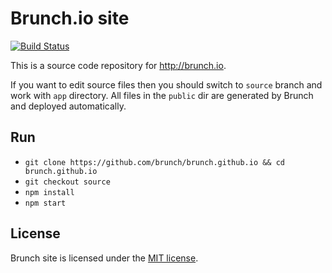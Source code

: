 # Brunch.io site

[![Build Status](https://travis-ci.org/brunch/brunch.github.io.svg?branch=master)](https://travis-ci.org/brunch/brunch.github.io)

This is a source code repository for http://brunch.io.

If you want to edit source files then you should switch to `source` branch and work with `app` directory. All files in the `public` dir are generated by Brunch and deployed automatically.

## Run

 - `git clone https://github.com/brunch/brunch.github.io && cd brunch.github.io`
 - `git checkout source`
 - `npm install`
 - `npm start`

## License

Brunch site is licensed under the [MIT license](https://opensource.org/licenses/MIT).
